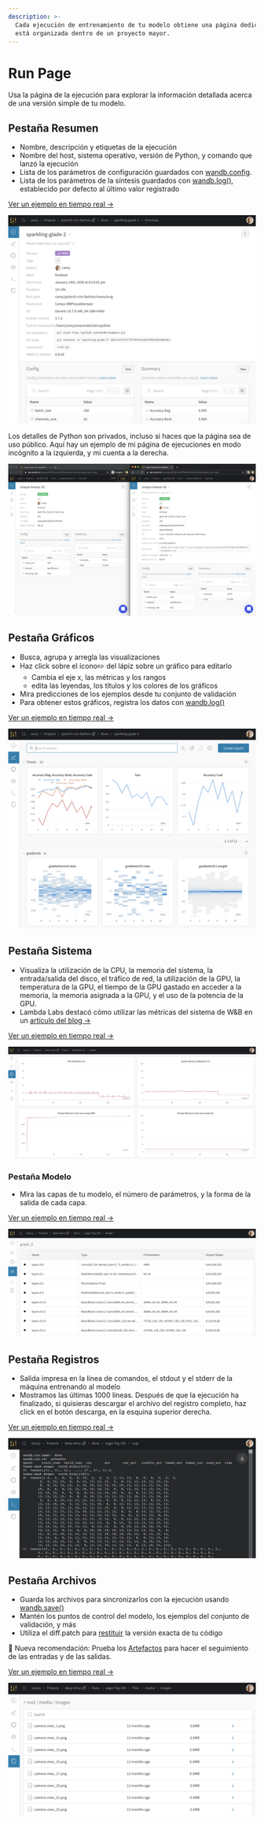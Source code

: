 ```yaml
---
description: >-
  Cada ejecución de entrenamiento de tu modelo obtiene una página dedicada, que
  está organizada dentro de un proyecto mayor.
---
```


# Run Page

Usa la página de la ejecución para explorar la información detallada acerca de una versión simple de tu modelo.

## Pestaña Resumen

* Nombre, descripción y etiquetas de la ejecución
* Nombre del host, sistema operativo, versión de Python, y comando que lanzó la ejecución
* Lista de los parámetros de configuración guardados con [wand](https://docs.wandb.ai/library/config)[b](https://docs.wandb.ai/library/config)[.config](https://docs.wandb.ai/library/config).
* Lista de los parámetros de la síntesis guardados con [wandb.log\(\)](https://docs.wandb.ai/library/log), establecido por defecto al último valor registrado

 [Ver un ejemplo en tiempo real →](https://app.wandb.ai/carey/pytorch-cnn-fashion/runs/munu5vvg/overview?workspace=user-carey)

![Pesta&#xF1;a del resumen de la ejecuci&#xF3;n en el Tablero de Control de W&amp;B](../../.gitbook/assets/wandb-run-overview-page.png)

Los detalles de Python son privados, incluso si haces que la página sea de uso público. Aquí hay un ejemplo de mi página de ejecuciones en modo incógnito a la izquierda, y mi cuenta a la derecha.

![](../../.gitbook/assets/screen-shot-2020-04-07-at-7.46.39-am.png)

## Pestaña Gráficos

* Busca, agrupa y arregla las visualizaciones
* Haz click sobre el ícono✏️  del lápiz sobre un gráfico para editarlo
  * Cambia el eje x, las métricas y los rangos
  * edita las leyendas, los títulos y los colores de los gráficos
* Mira predicciones de los ejemplos desde tu conjunto de validación
* Para obtener estos gráficos, registra los datos con [wandb.log\(\)](https://docs.wandb.ai/library/log)

[Ver un ejemplo en tiempo real →](https://app.wandb.ai/wandb/examples-keras-cnn-fashion/runs/wec25l0q?workspace=user-carey)

![](../../.gitbook/assets/wandb-run-page-workspace-tab%20%281%29.png)

## Pestaña Sistema

* Visualiza la utilización de la CPU, la memoria del sistema, la entrada/salida del disco, el tráfico de red, la utilización de la GPU, la temperatura de la GPU, el tiempo de la GPU gastado en acceder a la memoria, la memoria asignada a la GPU, y el uso de la potencia de la GPU.
*  Lambda Labs destacó cómo utilizar las métricas del sistema de W&B en un [artículo del blog →](https://lambdalabs.com/blog/weights-and-bias-gpu-cpu-utilization/)

 [Ver un ejemplo en tiempo real →](https://wandb.ai/stacey/deep-drive/runs/ki2biuqy/system?workspace=user-carey)

![](../../.gitbook/assets/wandb-system-utilization.png)

### Pestaña Modelo

* Mira las capas de tu modelo, el número de parámetros, y la forma de la salida de cada capa.

[Ver un ejemplo en tiempo real →](https://app.wandb.ai/stacey/deep-drive/runs/pr0os44x/model)

![](../../.gitbook/assets/wandb-run-page-model-tab.png)

## Pestaña Registros

* Salida impresa en la línea de comandos, el stdout y el stderr de la máquina entrenando al modelo
* Mostramos las últimas 1000 líneas. Después de que la ejecución ha finalizado, si quisieras descargar el archivo del registro completo, haz click en el botón descarga, en la esquina superior derecha.

[Ver un ejemplo en tiempo real →](https://app.wandb.ai/stacey/deep-drive/runs/pr0os44x/logs)

![](../../.gitbook/assets/wandb-run-page-log-tab.png)

## Pestaña Archivos

* Guarda los archivos para sincronizarlos con la ejecución usando [wandb.save\(\)](https://docs.wandb.ai/library/save)
* Mantén los puntos de control del modelo, los ejemplos del conjunto de validación, y más
* Utiliza el diff.patch para [restituir](https://docs.wandb.ai/library/restore) la versión exacta de tu código

🌟 Nueva recomendación: Prueba los [Art](https://docs.wandb.ai/artifacts)[e](https://docs.wandb.ai/artifacts)[fact](https://docs.wandb.ai/artifacts)[o](https://docs.wandb.ai/artifacts)[s](https://docs.wandb.ai/artifacts) para hacer el seguimiento de las entradas y de las salidas.

[Ver un ejemplo en tiempo real →](https://app.wandb.ai/stacey/deep-drive/runs/pr0os44x/files/media/images)

![](../../.gitbook/assets/wandb-run-page-files-tab.png)

